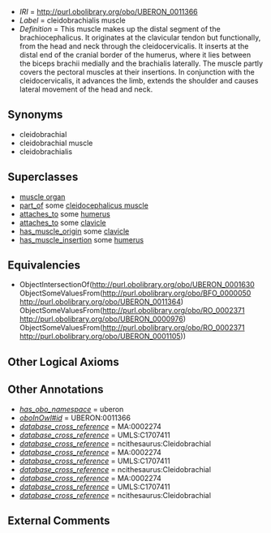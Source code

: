  * *IRI* = http://purl.obolibrary.org/obo/UBERON_0011366
 * *Label* = cleidobrachialis muscle
 * *Definition* = This muscle makes up the distal segment of the brachiocephalicus.  It originates at the clavicular tendon but functionally, from the head and neck through the cleidocervicalis.  It inserts at the distal end of the cranial border of the humerus, where it lies between the biceps brachii medially and the brachialis laterally.  The muscle partly covers the pectoral muscles at their insertions.  In conjunction with the cleidocervicalis, it advances the limb, extends the shoulder and causes lateral movement of the head and neck.

## Synonyms

 * cleidobrachial
 * cleidobrachial muscle
 * cleidobrachialis

## Superclasses

 * [muscle organ](../../UBERON/30/UBERON_0001630.md)
 * [part_of](../../BFO/50/BFO_0000050.md) some [cleidocephalicus muscle](../../UBERON/64/UBERON_0011364.md)
 * [attaches_to](../../RO/71/RO_0002371.md) some [humerus](../../UBERON/76/UBERON_0000976.md)
 * [attaches_to](../../RO/71/RO_0002371.md) some [clavicle](../../UBERON/05/UBERON_0001105.md)
 * [has_muscle_origin](../../RO/72/RO_0002372.md) some [clavicle](../../UBERON/05/UBERON_0001105.md)
 * [has_muscle_insertion](../../RO/73/RO_0002373.md) some [humerus](../../UBERON/76/UBERON_0000976.md)

## Equivalencies

 * ObjectIntersectionOf(<http://purl.obolibrary.org/obo/UBERON_0001630> ObjectSomeValuesFrom(<http://purl.obolibrary.org/obo/BFO_0000050> <http://purl.obolibrary.org/obo/UBERON_0011364>) ObjectSomeValuesFrom(<http://purl.obolibrary.org/obo/RO_0002371> <http://purl.obolibrary.org/obo/UBERON_0000976>) ObjectSomeValuesFrom(<http://purl.obolibrary.org/obo/RO_0002371> <http://purl.obolibrary.org/obo/UBERON_0001105>))

## Other Logical Axioms


## Other Annotations

 * *[has_obo_namespace](../../ce/oboInOwl#hasOBONamespace.md)* = uberon
 * *[oboInOwl#id](../../id/oboInOwl#id.md)* = UBERON:0011366
 * *[database_cross_reference](../../ef/oboInOwl#hasDbXref.md)* = MA:0002274
 * *[database_cross_reference](../../ef/oboInOwl#hasDbXref.md)* = UMLS:C1707411
 * *[database_cross_reference](../../ef/oboInOwl#hasDbXref.md)* = ncithesaurus:Cleidobrachial
 * *[database_cross_reference](../../ef/oboInOwl#hasDbXref.md)* = MA:0002274
 * *[database_cross_reference](../../ef/oboInOwl#hasDbXref.md)* = UMLS:C1707411
 * *[database_cross_reference](../../ef/oboInOwl#hasDbXref.md)* = ncithesaurus:Cleidobrachial
 * *[database_cross_reference](../../ef/oboInOwl#hasDbXref.md)* = MA:0002274
 * *[database_cross_reference](../../ef/oboInOwl#hasDbXref.md)* = UMLS:C1707411
 * *[database_cross_reference](../../ef/oboInOwl#hasDbXref.md)* = ncithesaurus:Cleidobrachial

## External Comments

